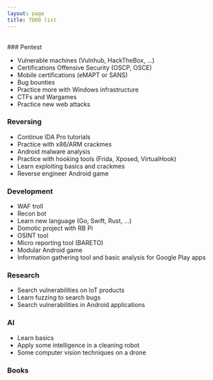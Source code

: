 ```yaml
---
layout: page
title: TODO list
---
```

<br>
### Pentest

- Vulnerable machines (Vulnhub, HackTheBox, ...)
- Certifications Offensive Security (OSCP, OSCE)
- Mobile certifications (eMAPT or SANS)
- Bug bounties
- Practice more with Windows infrastructure
- CTFs and Wargames
- Practice new web attacks

### Reversing

- Continue IDA Pro tutorials
- Practice with x86/ARM crackmes
- Android malware analysis
- Practice with hooking tools (Frida, Xposed, VirtualHook)
- Learn exploiting basics and crackmes
- Reverse engineer Android game

### Development

- WAF troll
- Recon bot
- Learn new language (Go, Swift, Rust, ...)
- Domotic project with RB Pi
- OSINT tool
- Micro reporting tool (BARETO)
- Modular Android game
- Information gathering tool and basic analysis for Google Play apps

### Research

- Search vulnerabilities on IoT products
- Learn fuzzing to search bugs
- Search vulnerabilities in Android applications

### AI

- Learn basics
- Apply some intelligence in a cleaning robot
- Some computer vision techniques on a drone

### Books